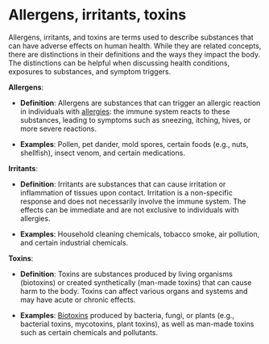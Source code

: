 [//]: # (
source: gpt-3 + jph editing
tags: allergens irritants toxins
)

# Allergens, irritants, toxins

Allergens, irritants, and toxins are terms used to describe substances that can have adverse effects on human health. While they are related concepts, there are distinctions in their definitions and the ways they impact the body. The distinctions can be helpful when discussing health conditions, exposures to substances, and symptom triggers.

**Allergens**:

* **Definition**: Allergens are substances that can trigger an allergic reaction in individuals with [allergies](../allergies/): the immune system reacts to these substances, leading to symptoms such as sneezing, itching, hives, or more severe reactions.

* **Examples**: Pollen, pet dander, mold spores, certain foods (e.g., nuts, shellfish), insect venom, and certain medications.

**Irritants**:

* **Definition**: Irritants are substances that can cause irritation or inflammation of tissues upon contact. Irritation is a non-specific response and does not necessarily involve the immune system. The effects can be immediate and are not exclusive to individuals with allergies.

* **Examples**: Household cleaning chemicals, tobacco smoke, air pollution, and certain industrial chemicals.

**Toxins**:

* **Definition**: Toxins are substances produced by living organisms (biotoxins) or created synthetically (man-made toxins) that can cause harm to the body. Toxins can affect various organs and systems and may have acute or chronic effects.

* **Examples**: [Biotoxins](../biotoxins/) produced by bacteria, fungi, or plants (e.g., bacterial toxins, mycotoxins, plant toxins), as well as man-made toxins such as certain chemicals and pollutants.